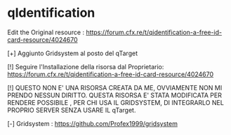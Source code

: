 # qIdentification
Edit the Original resource : https://forum.cfx.re/t/qidentification-a-free-id-card-resource/4024670

[+] Aggiunto Gridsystem al posto del qTarget

[!] Seguire l'Installazione della risorsa dal Proprietario: https://forum.cfx.re/t/qidentification-a-free-id-card-resource/4024670

[!] QUESTO NON E' UNA RISORSA CREATA DA ME, OVVIAMENTE NON MI PRENDO NESSUN DIRITTO. QUESTA RISORSA E' STATA MODIFICATA PER RENDERE POSSIBILE , PER CHI USA IL GRIDSYSTEM, DI INTEGRARLO NEL PROPRIO SERVER SENZA USARE IL qTarget. 

[-] Gridsystem : https://github.com/Profex1999/gridsystem
